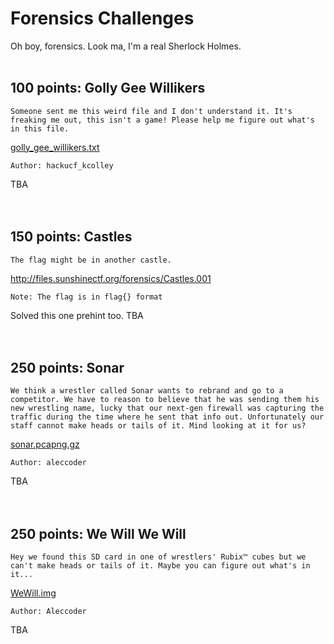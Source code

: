 # Forensics Challenges
Oh boy, forensics. Look ma, I'm a real Sherlock Holmes.
<br>
<br>
## 100 points: Golly Gee Willikers
```
Someone sent me this weird file and I don't understand it. It's freaking me out, this isn't a game! Please help me figure out what's in this file.
```
<a href='http://files.sunshinectf.org/forensics/golly_gee_willikers.txt'>golly_gee_willikers.txt</a>
```
Author: hackucf_kcolley
```
TBA
<br>
<br>
<br>
## 150 points: Castles
```
The flag might be in another castle.
```
<a href='http://files.sunshinectf.org/forensics/Castles.001'>http://files.sunshinectf.org/forensics/Castles.001</a>
```
Note: The flag is in flag{} format
```
Solved this one prehint too.
TBA
<br>
<br>
<br>
## 250 points: Sonar
```
We think a wrestler called Sonar wants to rebrand and go to a competitor. We have to reason to believe that he was sending them his new wrestling name, lucky that our next-gen firewall was capturing the traffic during the time where he sent that info out. Unfortunately our staff cannot make heads or tails of it. Mind looking at it for us?
```
<a href='http://files.sunshinectf.org/forensics/sonar.pcapng.gz'>sonar.pcapng.gz</a>
```
Author: aleccoder
```
TBA
<br>
<br>
<br>
## 250 points: We Will We Will
```
Hey we found this SD card in one of wrestlers' Rubix™ cubes but we can't make heads or tails of it. Maybe you can figure out what's in it...
```
<a href='http://files.sunshinectf.org/forensics/WeWill.img'>WeWill.img</a>
```
Author: Aleccoder
```
TBA
<br>
<br>
<br>
